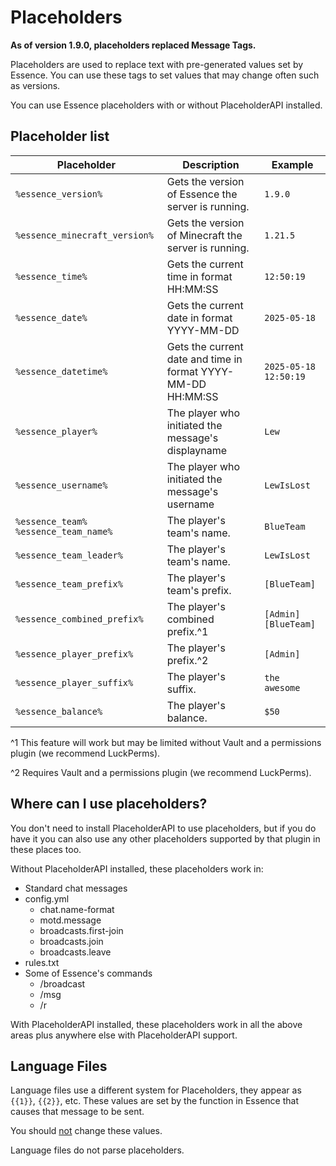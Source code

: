 # Placeholders

<warning>
    <strong>As of version 1.9.0, placeholders replaced Message Tags.</strong>
</warning>

Placeholders are used to replace text with pre-generated values set by Essence.
You can use these tags to set values that may change often such as versions.

You can use Essence placeholders with or without PlaceholderAPI installed.

## Placeholder list
| Placeholder                            | Description                                                  | Example               |
|----------------------------------------|--------------------------------------------------------------|-----------------------|
| `%essence_version%`                    | Gets the version of Essence the server is running.           | `1.9.0`               |
| `%essence_minecraft_version%`          | Gets the version of Minecraft the server is running.         | `1.21.5`              |
| `%essence_time%`                       | Gets the current time in format HH:MM:SS                     | `12:50:19`            |
| `%essence_date%`                       | Gets the current date in format YYYY-MM-DD                   | `2025-05-18`          |
| `%essence_datetime%`                   | Gets the current date and time in format YYYY-MM-DD HH:MM:SS | `2025-05-18 12:50:19` |
| `%essence_player%`                     | The player who initiated the message's displayname           | `Lew`                 |
| `%essence_username%`                   | The player who initiated the message's username              | `LewIsLost`           |
| `%essence_team%` `%essence_team_name%` | The player's team's name.                                    | `BlueTeam`            |
| `%essence_team_leader%`                | The player's team's name.                                    | `LewIsLost`           |
| `%essence_team_prefix%`                | The player's team's prefix.                                  | `[BlueTeam]`          |
| `%essence_combined_prefix%`            | The player's combined prefix.^1                              | `[Admin][BlueTeam]`   |
| `%essence_player_prefix%`              | The player's prefix.^2                                       | `[Admin]`             |
| `%essence_player_suffix%`              | The player's suffix.                                         | `the awesome`         |
| `%essence_balance%`                    | The player's balance.                                        | `$50`                 |

^1 This feature will work but may be limited without Vault and a permissions plugin (we recommend LuckPerms).

^2 Requires Vault and a permissions plugin (we recommend LuckPerms).

## Where can I use placeholders?
You don't need to install PlaceholderAPI to use placeholders, but if you do have it you can also use any other placeholders supported by that plugin in these places too.

Without PlaceholderAPI installed, these placeholders work in:
- Standard chat messages
- config.yml
  - chat.name-format
  - motd.message
  - broadcasts.first-join
  - broadcasts.join
  - broadcasts.leave
- rules.txt
- Some of Essence's commands
  - /broadcast
  - /msg
  - /r

With PlaceholderAPI installed, these placeholders work in all the above areas plus anywhere else with PlaceholderAPI support.

## Language Files
Language files use a different system for Placeholders, they appear as `{{1}}`, `{{2}}`, etc.
These values are set by the function in Essence that causes that message to be sent.

You should <u>not</u> change these values.

Language files do not parse placeholders.